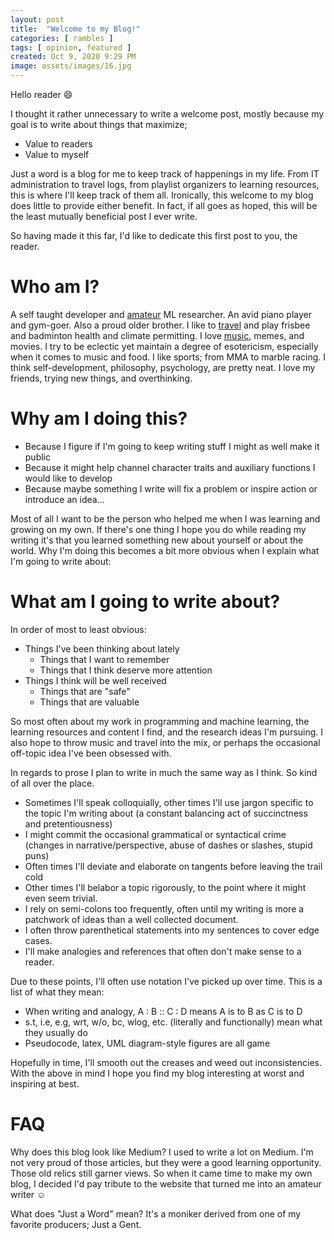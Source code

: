 ```yaml
---
layout: post
title:  "Welcome to my Blog!"
categories: [ rambles ]
tags: [ opinion, featured ]
created: Oct 9, 2020 9:29 PM
image: assets/images/16.jpg
---
```

Hello reader 😄

I thought it rather unnecessary to write a welcome post, mostly because my goal is to write about things that maximize;

- Value to readers
- Value to myself

Just a word is a blog for me to keep track of happenings in my life. From IT administration to travel logs, from playlist organizers to learning resources, this is where I'll keep track of them all.
Ironically, this welcome to my blog does little to provide either benefit. In fact, if all goes as hoped, this will be the least mutually beneficial post I ever write.

So having made it this far, I'd like to dedicate this first post to you, the reader.

# Who am I?

A self taught developer and [amateur](https://www.pinterest.ca/pin/378865387387617323/?nic_v2=1a5XM4YOF) ML researcher. An avid piano player and gym-goer. Also a proud older brother. I like to [travel](https://www.google.com/maps/d/edit?mid=1Q7rjX_LSxSgrsaw5gA09ZUKTT5YLcnqk&usp=sharing) and play frisbee and badminton health and climate permitting. I love [music](https://open.spotify.com/playlist/6LtEXeiXF01ftHFfgDMliu?si=zOxq-Me2SemG0xQOl7zySg), memes, and movies. I try to be eclectic yet maintain a degree of esotericism, especially when it comes to music and food. I like sports; from MMA to marble racing. I think self-development, philosophy, psychology, are pretty neat. I love my friends, trying new things, and overthinking. 

# Why am I doing this?

- Because I figure if I'm going to keep writing stuff I might as well make it public
- Because it might help channel character traits and auxiliary functions I would like to develop
- Because maybe something I write will fix a problem or inspire action or introduce an idea...

Most of all I want to be the person who helped me when I was learning and growing on my own.
If there's one thing I hope you do while reading my writing it's that you learned something new about yourself or about the world.
Why I'm doing this becomes a bit more obvious when I explain what I'm going to write about:

# What am I going to write about?

In order of most to least obvious:

- Things I've been thinking about lately
    - Things that I want to remember
    - Things that I think deserve more attention
- Things I think will be well received
    - Things that are "safe"
    - Things that are valuable

So most often about my work in programming and machine learning, the learning resources and content I find, and the research ideas I'm pursuing. I also hope to throw music and travel into the mix, or perhaps the occasional off-topic idea I've been obsessed with.

In regards to prose I plan to write in much the same way as I think. So kind of all over the place.

- Sometimes I'll speak colloquially, other times I'll use jargon specific to the topic I'm writing about (a constant balancing act of succinctness and pretentiousness)
- I might commit the occasional grammatical or syntactical crime (changes in narrative/perspective, abuse of dashes or slashes, stupid puns)
- Often times I'll deviate and elaborate on tangents before leaving the trail cold
- Other times I'll belabor a topic rigorously, to the point where it might even seem trivial.
- I rely on semi-colons too frequently, often until my writing is more a patchwork of ideas than a well collected document.
- I often throw parenthetical statements into my sentences to cover edge cases.
- I'll make analogies and references that often don't make sense to a reader.

Due to these points, I'll often use notation I've picked up over time. This is a list of what they mean:

- When writing and analogy, A : B :: C : D means A is to B as C is to D
- s.t, i.e, e.g, wrt, w/o, bc, wlog, etc. (literally and functionally) mean what they usually do
- Pseudocode, latex, UML diagram-style figures are all game

Hopefully in time, I'll smooth out the creases and weed out inconsistencies. With the above in mind I hope you find my blog interesting at worst and inspiring at best.

# FAQ

Why does this blog look like Medium?
I used to write a lot on Medium. I'm not very proud of those articles, but they were a good learning opportunity. Those old relics still garner views.
So when it came time to make my own blog, I decided I'd pay tribute to the website that turned me into an amateur writer ☺

What does "Just a Word" mean?
It's a moniker derived from one of my favorite producers; Just a Gent.



<p id="modTime"></p>
